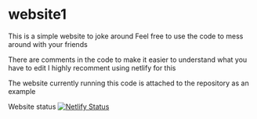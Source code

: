 # website1
This is a simple website to joke around
Feel free to use the code to mess around with your friends

There are comments in the code to make it easier to understand what you have to edit
I highly recomment using netlify for this

The website currently running this code is attached to the repository as an example

Website status
[![Netlify Status](https://api.netlify.com/api/v1/badges/37aa05b9-cdbb-4478-9e86-ab79e87a756f/deploy-status)](https://app.netlify.com/sites/manuweb1/deploys)